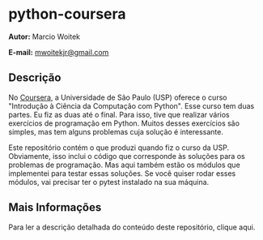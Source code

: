 python-coursera
===============

**Autor:** Marcio Woitek

**E-mail:** [mwoitekjr@gmail.com](mailto:mwoitekjr@gmail.com)

Descrição
---------

No [Coursera](https://www.coursera.org/), a Universidade de São Paulo (USP)
oferece o curso "Introdução à Ciência da Computação com Python". Esse curso tem
duas partes. Eu fiz as duas até o final. Para isso, tive que realizar vários
exercícios de programação em Python. Muitos desses exercícios são simples, mas
tem alguns problemas cuja solução é interessante.

Este repositório contém o que produzi quando fiz o curso da USP. Obviamente,
isso inclui o código que corresponde às soluções para os problemas de
programação. Mas aqui também estão os módulos que implementei para testar essas
soluções. Se você quiser rodar esses módulos, vai precisar ter o pytest
instalado na sua máquina.

Mais Informações
----------------

Para ler a descrição detalhada do conteúdo deste repositório, clique aqui.
